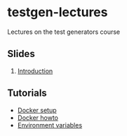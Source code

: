 # testgen-lectures

Lectures on the test generators course

## Slides

1. [Introduction](slides/01_Introduction.pdf "Introduction")

## Tutorials

- [Docker setup](tutorials/docker-setup.md "Docker setup")
- [Docker howto](tutorials/docker.md "Docker howto")
- [Environment variables](tutorials/env-vars.md "Env vars")
